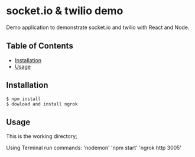 
# socket.io & twilio demo


Demo application to demonstrate socket.io and twilio with React and Node.


## Table of Contents

* [Installation](#installation)
* [Usage](#usage)


## Installation

    $ npm install
    $ dowload and install ngrok


## Usage

This is the working directory;

Using Terminal
run commands:
'nodemon'
'npm start'
'ngrok http 3005'
